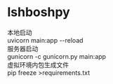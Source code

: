 # lshboshpy
本地启动  
uvicorn main:app --reload  
服务器启动  
gunicorn -c gunicorn.py main:app  
虚拟环境内包生成文件  
pip freeze >requirements.txt   